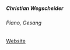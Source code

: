 ##### Christian Wegscheider

###### Piano, Gesang

<a target="_blank" rel="noopener noreferrer" href="http://www.christianwegscheider.com">Website</a>

